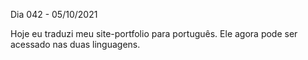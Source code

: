 Dia 042 - 05/10/2021

Hoje eu traduzi meu site-portfolio para português. Ele agora pode ser acessado nas duas linguagens.